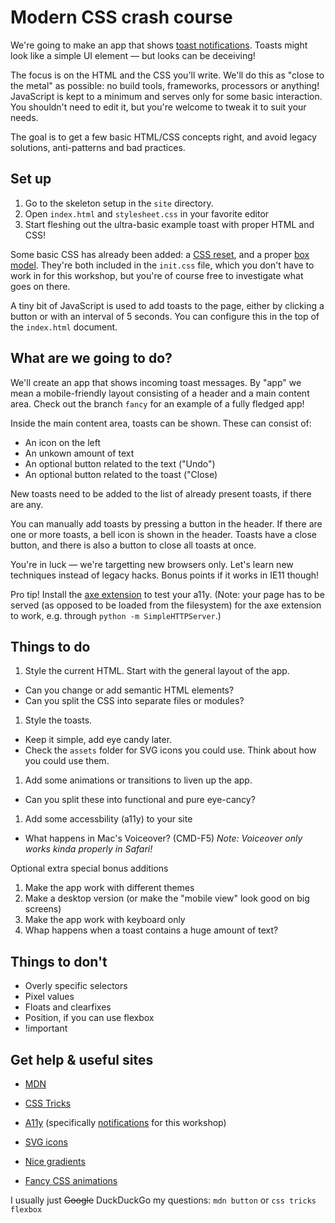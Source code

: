 # Modern CSS crash course

We're going to make an app that shows [toast notifications](https://www.patternfly.org/pattern-library/communication/toast-notifications/). Toasts might look like a simple UI element — but looks can be deceiving!

The focus is on the HTML and the CSS you'll write. We'll do this as "close to the metal" as possible: no build tools, frameworks, processors or anything! JavaScript is kept to a minimum and serves only for some basic interaction. You shouldn't need to edit it, but you're welcome to tweak it to suit your needs.

The goal is to get a few basic HTML/CSS concepts right, and avoid legacy solutions, anti-patterns and bad practices.

## Set up

1. Go to the skeleton setup in the `site` directory.
2. Open `index.html` and `stylesheet.css` in your favorite editor
3. Start fleshing out the ultra-basic example toast with proper HTML and CSS!

Some basic CSS has already been added: a [CSS reset](https://meyerweb.com/eric/tools/css/reset/), and a proper [box model](https://www.paulirish.com/2012/box-sizing-border-box-ftw/). They're both included in the `init.css` file, which you don't have to work in for this workshop, but you're of course free to investigate what goes on there.

A tiny bit of JavaScript is used to add toasts to the page, either by clicking a button or with an interval of 5 seconds. You can configure this in the top of the `index.html` document.

## What are we going to do?

We'll create an app that shows incoming toast messages. By "app" we mean a mobile-friendly layout consisting of a header and a main content area. Check out the branch `fancy` for an example of a fully fledged app!

Inside the main content area, toasts can be shown. These can consist of:

- An icon on the left
- An unkown amount of text
- An optional button related to the text ("Undo")
- An optional button related to the toast ("Close)

New toasts need to be added to the list of already present toasts, if there are any.

You can manually add toasts by pressing a button in the header. If there are one or more toasts, a bell icon is shown in the header. Toasts have a close button, and there is also a button to close all toasts at once.

You're in luck — we're targetting new browsers only. Let's learn new techniques instead of legacy hacks. Bonus points if it works in IE11 though!

Pro tip! Install the [axe extension](https://www.deque.com/axe/) to test your a11y. (Note: your page has to be served (as opposed to be loaded from the filesystem) for the axe extension to work, e.g. through `python -m SimpleHTTPServer`.)

## Things to do

1. Style the current HTML. Start with the general layout of the app.
  - Can you change or add semantic HTML elements?
  - Can you split the CSS into separate files or modules?
1. Style the toasts.
  - Keep it simple, add eye candy later.
  - Check the `assets` folder for SVG icons you could use. Think about how you could use them.
1. Add some animations or transitions to liven up the app.
  - Can you split these into functional and pure eye-cancy?
1. Add some accessbility (a11y) to your site
  - What happens in Mac's Voiceover? (CMD-F5) _Note: Voiceover only works kinda properly in Safari!_

Optional extra special bonus additions

1. Make the app work with different themes
1. Make a desktop version (or make the "mobile view" look good on big screens)
1. Make the app work with keyboard only
1. Whap happens when a toast contains a huge amount of text?

## Things to don't

- Overly specific selectors
- Pixel values
- Floats and clearfixes
- Position, if you can use flexbox
- !important

## Get help & useful sites

- [MDN](https://developer.mozilla.org/en-US/)
- [CSS Tricks](https://css-tricks.com/almanac/)
- [A11y](https://inclusive-components.design/) (specifically [notifications](https://inclusive-components.design/notifications/) for this workshop)

- [SVG icons](https://fontawesome.com/icons?d=gallery&q=plus)
- [Nice gradients](https://www.grabient.com/)
- [Fancy CSS animations](http://bouncejs.com/)

I usually just ~~Google~~ DuckDuckGo my questions: `mdn button` or `css tricks flexbox`






